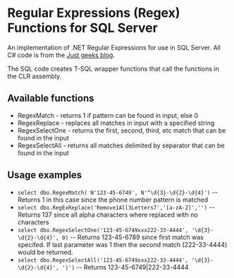 # Regular Expressions (Regex) Functions for SQL Server

An implementation of .NET Regular Expressions for use in SQL Server. All C# code is from the [Just geeks blog](http://justgeeks.blogspot.com/2008/08/adding-regular-expressions-regex-to-sql.html). 

The SQL code creates T-SQL wrapper functions that call the functions in the CLR assembly.

## Available functions

* RegexMatch - returns 1 if pattern can be found in input, else 0
* RegexReplace - replaces all matches in input with a specified string
* RegexSelectOne - returns the first, second, third, etc match that can be found in the input
* RegexSelectAll - returns all matches delimited by separator that can be found in the input

## Usage examples

* `select dbo.RegexMatch( N'123-45-6749', N'^\d{3}-\d{2}-\d{4}')` -- Returns 1 in this case since the phone number pattern is matched
* `select dbo.RegExReplace('Remove1All3Letters7','[a-zA-Z]','')` -- Returns 137 since all alpha characters where replaced with no characters
* `select dbo.RegexSelectOne('123-45-6749xxx222-33-4444', '\d{3}-\d{2}-\d{4}', 0)` -- Returns 123-45-6789 since first match was specifed. If last parameter was 1 then the second match (222-33-4444) would be returned.
* `select dbo.RegexSelectAll('123-45-6749xxx222-33-4444', '\d{3}-\d{2}-\d{4}', '|')` -- Returns 123-45-6749|222-33-4444 
